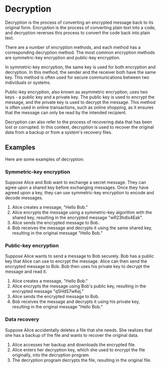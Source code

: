 # Decryption

Decryption is the process of converting an encrypted message back to its original form. Encryption is the process of converting plain text into a code, and decryption reverses this process to convert the code back into plain text.

There are a number of encryption methods, and each method has a corresponding decryption method. The most common encryption methods are symmetric-key encryption and public-key encryption.

In symmetric-key encryption, the same key is used for both encryption and decryption. In this method, the sender and the receiver both have the same key. This method is often used for secure communications between two individuals or systems.

Public-key encryption, also known as asymmetric encryption, uses two keys - a public key and a private key. The public key is used to encrypt the message, and the private key is used to decrypt the message. This method is often used in online transactions, such as online shopping, as it ensures that the message can only be read by the intended recipient.

Decryption can also refer to the process of recovering data that has been lost or corrupted. In this context, decryption is used to recover the original data from a backup or from a system's recovery files.

## Examples

Here are some examples of decryption:

### Symmetric-key encryption

Suppose Alice and Bob want to exchange a secret message. They can agree upon a shared key before exchanging messages. Once they have agreed upon a key, they can use symmetric-key encryption to encode and decode messages.

1. Alice creates a message, "Hello Bob."
2. Alice encrypts the message using a symmetric-key algorithm with the shared key, resulting in the encrypted message "wR23hdls4Eak".
3. Alice sends the encrypted message to Bob.
4. Bob receives the message and decrypts it using the same shared key, resulting in the original message "Hello Bob."

### Public-key encryption

Suppose Alice wants to send a message to Bob securely. Bob has a public key that Alice can use to encrypt the message. Alice can then send the encrypted message to Bob. Bob then uses his private key to decrypt the message and read it.

1. Alice creates a message, "Hello Bob."
2. Alice encrypts the message using Bob's public key, resulting in the encrypted message "q5HdS7wKej."
3. Alice sends the encrypted message to Bob.
4. Bob receives the message and decrypts it using his private key, resulting in the original message "Hello Bob."

### Data recovery

Suppose Alice accidentally deletes a file that she needs. She realizes that she has a backup of the file and wants to recover the original data.

1. Alice accesses her backup and downloads the encrypted file.
2. Alice enters her decryption key, which she used to encrypt the file originally, into the decryption program.
3. The decryption program decrypts the file, resulting in the original file.
